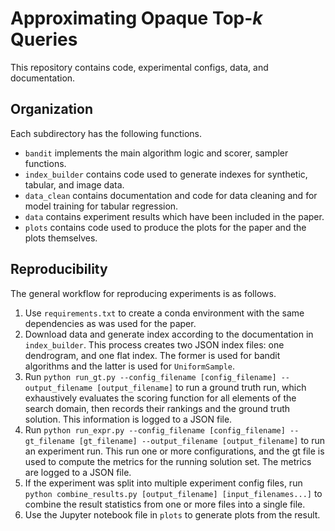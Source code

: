 # Approximating Opaque Top-$k$ Queries

This repository contains code, experimental configs, data, and documentation. 

## Organization

Each subdirectory has the following functions. 
- `bandit` implements the main algorithm logic and scorer, sampler functions. 
- `index_builder` contains code used to generate indexes for synthetic, tabular, and image data. 
- `data_clean` contains documentation and code for data cleaning and for model training for tabular regression. 
- `data` contains experiment results which have been included in the paper. 
- `plots` contains code used to produce the plots for the paper and the plots themselves. 

## Reproducibility

The general workflow for reproducing experiments is as follows. 
1. Use `requirements.txt` to create a conda environment with the same dependencies as was used for the paper.
2. Download data and generate index according to the documentation in `index_builder`. This process creates two JSON index files: one dendrogram, and one flat index. The former is used for bandit algorithms and the latter is used for `UniformSample`. 
3. Run `python run_gt.py --config_filename [config_filename] --output_filename [output_filename]` to run a ground truth run, which exhaustively evaluates the scoring function for all elements of the search domain, then records their rankings and the ground truth solution. This information is logged to a JSON file. 
4. Run `python run_expr.py --config_filename [config_filename] --gt_filename [gt_filename] --output_filename [output_filename]` to run an experiment run. This run one or more configurations, and the gt file is used to compute the metrics for the running solution set. The metrics are logged to a JSON file.
5. If the experiment was split into multiple experiment config files, run `python combine_results.py [output_filename] [input_filenames...]` to combine the result statistics from one or more files into a single file. 
6. Use the Jupyter notebook file in `plots` to generate plots from the result. 
